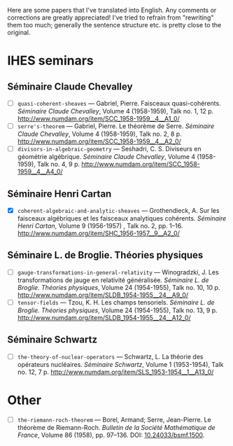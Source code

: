 Here are some papers that I've translated into English. Any comments or corrections are greatly appreciated! I've tried to refrain from "rewriting" them too much; generally the sentence structure etc. is pretty close to the original.

# IHES seminars

## Séminaire Claude Chevalley

- [ ] `quasi-coherent-sheaves` — Gabriel, Pierre. Faisceaux quasi-cohérents. _Séminaire Claude Chevalley_, Volume 4 (1958-1959), Talk no. 1, 12 p. http://www.numdam.org/item/SCC_1958-1959__4__A1_0/
- [ ] `serre's-theorem` — Gabriel, Pierre. Le théorème de Serre. _Séminaire Claude Chevalley_, Volume 4 (1958-1959), Talk no. 2, 8 p. http://www.numdam.org/item/SCC_1958-1959__4__A2_0/
- [ ] `divisors-in-algebraic-geometry` — Seshadri, C. S. Diviseurs en géométrie algébrique. _Séminaire Claude Chevalley_, Volume 4 (1958-1959), Talk no. 4, 9 p. http://www.numdam.org/item/SCC_1958-1959__4__A4_0/

## Séminaire Henri Cartan

- [x] `coherent-algebraic-and-analytic-sheaves` — Grothendieck, A. Sur les faisceaux algébriques et les faisceaux analytiques cohérents. _Séminaire Henri Cartan_, Volume 9 (1956-1957) , Talk no. 2, pp. 1–16. http://www.numdam.org/item/SHC_1956-1957__9__A2_0/

## Séminaire L. de Broglie. Théories physiques

- [ ] `gauge-transformations-in-general-relativity` — Winogradzki, J. Les transformations de jauge en relativité généralisée. _Séminaire L. de Broglie. Théories physiques_, Volume 24 (1954-1955), Talk no. 10, 10 p. http://www.numdam.org/item/SLDB_1954-1955__24__A9_0/
- [ ] `tensor-fields` — Tzou, K. H. Les champs tensoriels. _Séminaire L. de Broglie. Théories physiques_, Volume 24 (1954-1955), Talk no. 13, 9 p. http://www.numdam.org/item/SLDB_1954-1955__24__A12_0/

## Séminaire Schwartz

- [ ] `the-theory-of-nuclear-operators` — Schwartz, L. La théorie des opérateurs nucléaires. _Séminaire Schwartz_, Volume 1 (1953-1954), Talk no. 12, 7 p. http://www.numdam.org/item/SLS_1953-1954__1__A13_0/

# Other

- [ ] `the-riemann-roch-theorem` — Borel, Armand; Serre, Jean-Pierre. Le théorème de Riemann-Roch. _Bulletin de la Société Mathématique de France_, Volume 86 (1958), pp. 97–136. DOI: [10.24033/bsmf.1500](https://www.doi.org/10.24033/bsmf.1500).

